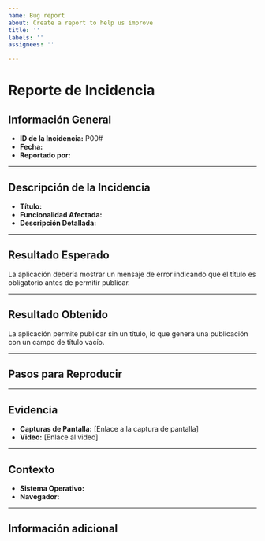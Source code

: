 ```yaml
---
name: Bug report
about: Create a report to help us improve
title: ''
labels: ''
assignees: ''

---
```


# Reporte de Incidencia

## Información General
- **ID de la Incidencia:** P00#
- **Fecha:**
- **Reportado por:** 

---

## Descripción de la Incidencia
- **Título:** 
- **Funcionalidad Afectada:** 
- **Descripción Detallada:**

---

## Resultado Esperado
La aplicación debería mostrar un mensaje de error indicando que el título es obligatorio antes de permitir publicar.

---

## Resultado Obtenido
La aplicación permite publicar sin un título, lo que genera una publicación con un campo de título vacío.

---

## Pasos para Reproducir

---

## Evidencia
- **Capturas de Pantalla:** [Enlace a la captura de pantalla]
- **Video:** [Enlace al video]

---

## Contexto
- **Sistema Operativo:**
- **Navegador:**

---

## Información adicional
